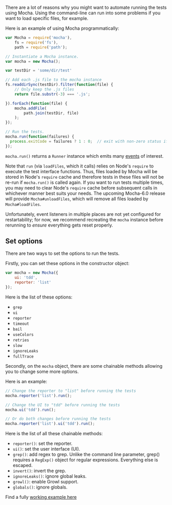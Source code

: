 There are a lot of reasons why you might want to automate running the tests using Mocha. Using the command-line can run into some problems if you want to load specific files, for example.

Here is an example of using Mocha programmatically:

```javascript
var Mocha = require('mocha'),
    fs = require('fs'),
    path = require('path');

// Instantiate a Mocha instance.
var mocha = new Mocha();

var testDir = 'some/dir/test'

// Add each .js file to the mocha instance
fs.readdirSync(testDir).filter(function(file) {
    // Only keep the .js files
    return file.substr(-3) === '.js';

}).forEach(function(file) {
    mocha.addFile(
        path.join(testDir, file)
    );
});

// Run the tests.
mocha.run(function(failures) {
  process.exitCode = failures ? 1 : 0;  // exit with non-zero status if there were failures
});
```

`mocha.run()` returns a `Runner` instance which emits many [events](https://github.com/mochajs/mocha/blob/8cae7a34f0b6eafeb16567beb8852b827cc5956b/lib/runner.js#L47-L57) of interest.

Note that `run` (via `loadFiles`, which it calls) relies on Node's `require` to execute the test interface functions. Thus, files loaded by Mocha will be stored in Node's `require` cache and therefore tests in these files will not be re-run if `mocha.run()` is called again. If you want to run tests multiple times, you may need to clear Node's `require` cache before subsequent calls in whichever manner best suits your needs. The upcoming Mocha-6.0 release will provide `Mocha#unloadFiles`, which will remove all files loaded by `Mocha#loadFiles`.

Unfortunately, event listeners in multiple places are not yet configured for restartability; for now, we recommend recreating the `mocha` instance before rerunning to _ensure_ everything gets reset properly.

## Set options

There are two ways to set the options to run the tests.

Firstly, you can set these options in the constructor object:

```javascript
var mocha = new Mocha({
    ui: 'tdd',
    reporter: 'list'
});
```

Here is the list of these options:

- `grep`
- `ui`
- `reporter`
- `timeout`
- `bail`
- `useColors`
- `retries`
- `slow`
- `ignoreLeaks`
- `fullTrace`

Secondly, on the `mocha` object, there are some chainable methods allowing you to change some more options.

Here is an example:

```javascript
// Change the reporter to "list" before running the tests
mocha.reporter('list').run();

// Change the UI to "tdd" before running the tests
mocha.ui('tdd').run();

// Or do both changes before running the tests
mocha.reporter('list').ui('tdd').run();
```

Here is the list of all these chainable methods:

- `reporter()`: set the reporter.
- `ui()`: set the user interface (UI).
- `grep()`: add regex to grep. Unlike the command line parameter, grep() requires a `RegExp()` object for regular expressions. Everything else is escaped.
- `invert()`: invert the grep.
- `ignoreLeaks()`: ignore global leaks.
- `growl()`: enable Growl support.
- `globals()`: ignore globals.

Find a fully [working example here](https://github.com/mochajs/mocha-examples/tree/master/programmatic-usage)